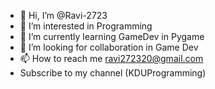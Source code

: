 - 👋 Hi, I’m @Ravi-2723
- 👀 I’m interested in Programming
- 🌱 I’m currently learning GameDev in Pygame
- 💞️ I’m looking for collaboration in Game Dev
- 📫 How to reach me ravi272320@gmail.com
- Subscribe to my channel (KDUProgramming)

<!---
Ravi-2723/Ravi-2723 is a ✨ special ✨ repository because its `README.md` (this file) appears on your GitHub profile.
You can click the Preview link to take a look at your changes.
--->
